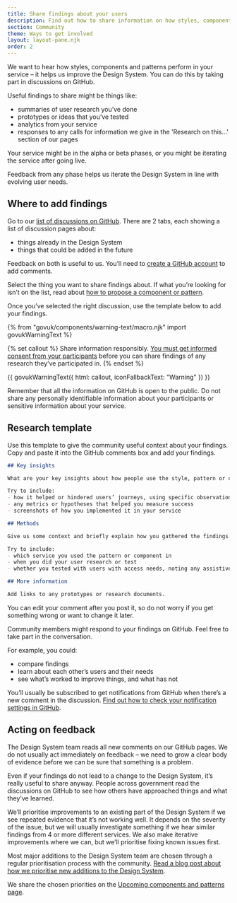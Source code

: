 ```yaml
---
title: Share findings about your users
description: Find out how to share information on how styles, components and patterns are performing
section: Community
theme: Ways to get involved
layout: layout-pane.njk
order: 2
---
```


We want to hear how styles, components and patterns perform in your service – it helps us improve the Design System. You can do this by taking part in discussions on GitHub.

Useful findings to share might be things like:

- summaries of user research you’ve done
- prototypes or ideas that you’ve tested
- analytics from your service
- responses to any calls for information we give in the 'Research on this...' section of our pages

Your service might be in the alpha or beta phases, or you might be iterating the service after going live.

Feedback from any phase helps us iterate the Design System in line with evolving user needs.

## Where to add findings

Go to our [list of discussions on GitHub](https://github.com/orgs/alphagov/projects/43/views/1). There are 2 tabs, each showing a list of discussion pages about:

- things already in the Design System
- things that could be added in the future

Feedback on both is useful to us. You’ll need to [create a GitHub account](https://github.com/join) to add comments.

Select the thing you want to share findings about. If what you’re looking for isn’t on the list, read about [how to propose a component or pattern](https://design-system.service.gov.uk/community/propose-a-component-or-pattern/).

Once you’ve selected the right discussion, use the template below to add your findings.

{% from "govuk/components/warning-text/macro.njk" import govukWarningText %}

{% set callout %}
Share information responsibly. <a href="https://www.gov.uk/service-manual/user-research/getting-users-consent-for-research">You must get informed consent from your participants</a> before you can share findings of any research they’ve participated in.
{% endset %}

{{ govukWarningText({
  html: callout,
  iconFallbackText: "Warning"
}) }}

Remember that all the information on GitHub is open to the public. Do not share any personally identifiable information about your participants or sensitive information about your service.

## Research template

Use this template to give the community useful context about your findings. Copy and paste it into the GitHub comments box and add your findings.

```markdown
## Key insights

What are your key insights about how people use the style, pattern or component?

Try to include:
- how it helped or hindered users’ journeys, using specific observations
- any metrics or hypotheses that helped you measure success
- screenshots of how you implemented it in your service

## Methods

Give us some context and briefly explain how you gathered the findings.

Try to include:
- which service you used the pattern or component in
- when you did your user research or test
- whether you tested with users with access needs, noting any assistive technologies they - used

## More information

Add links to any prototypes or research documents.
```

You can edit your comment after you post it, so do not worry if you get something wrong or want to change it later.

Community members might respond to your findings on GitHub. Feel free to take part in the conversation.

For example, you could:

- compare findings
- learn about each other’s users and their needs
- see what’s worked to improve things, and what has not

You’ll usually be subscribed to get notifications from GitHub when there’s a new comment in the discussion. [Find out how to check your notification settings in GitHub](https://docs.github.com/en/account-and-profile/managing-subscriptions-and-notifications-on-github/setting-up-notifications/configuring-notifications).

## Acting on feedback

The Design System team reads all new comments on our GitHub pages. We do not usually act immediately on feedback – we need to grow a clear body of evidence before we can be sure that something is a problem.

Even if your findings do not lead to a change to the Design System, it’s really useful to share anyway. People across government read the discussions on GitHub to see how others have approached things and what they’ve learned.

We’ll prioritise improvements to an existing part of the Design System if we see repeated evidence that it’s not working well. It depends on the severity of the issue, but we will usually investigate something if we hear similar findings from 4 or more different services. We also make iterative improvements where we can, but we’ll prioritise fixing known issues first.

Most major additions to the Design System team are chosen through a regular prioritisation process with the community. [Read a blog post about how we prioritise new additions to the Design System](https://designnotes.blog.gov.uk/2022/09/07/how-we-prioritise-additions-to-the-gov-uk-design-system/).

We share the chosen priorities on the [Upcoming components and patterns page](https://design-system.service.gov.uk/community/upcoming-components-patterns/).
